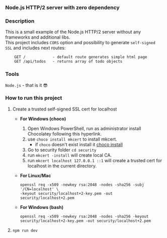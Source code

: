 ### Node.js HTTP/2 server with zero dependency

### Description
This is a small example of the Node.js HTTP/2 server without any frameworks and additional libs.<br />
This project includes `CORS` option and possibility to generate `self-signed SSL` and includes next routes:
```
    GET /            - default route generates simple html page
    GET /api/todos   - returns array of todo objects 
```


### Tools
`Node.js` - that is it 😎

### How to run this project
1. Create a trusted self-signed SSL cert for localhost
    - **For Windows (choco)**
        1. Open Windows PowerShell, run as administrator
        install Chocolatey following this hyperlink.
        2. use `choco install mkcert` to install mkcert.
            - if `choco` doesn't exist install it [choco install](https://chocolatey.org/install)
        3. Go to security folder `cd security`
        4. run `mkcert -install` will create local CA.
        5. run `mkcert localhost 127.0.0.1 ::1` will create a trusted cert for localhost in the current directory.

    - **For Linux/Mac**
        ```
        openssl req -x509 -newkey rsa:2048 -nodes -sha256 -subj '/CN=localhost' \
        -keyout security/localhost+2-key.pem -out security/localhost+2.pem
        ```
    - **For Windows (bash)**
        ```
        openssl req -x509 -newkey rsa:2048 -nodes -sha256 -keyout security/localhost+2-key.pem -out security/localhost+2.pem
        ```
2. `npm run dev`
